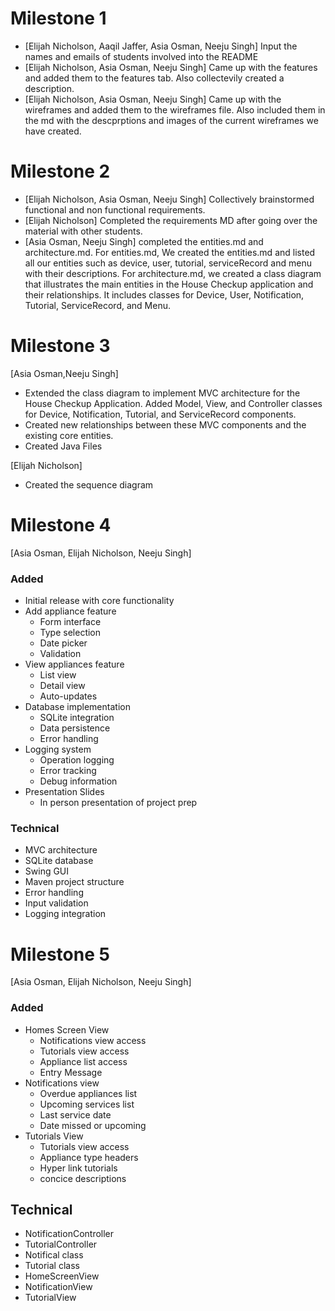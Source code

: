 # Milestone 1

- [Elijah Nicholson, Aaqil Jaffer, Asia Osman, Neeju Singh] Input the names and emails of students involved into the README
- [Elijah Nicholson, Asia Osman, Neeju Singh] Came up with the features and added them to the features tab. Also collectevily created a description. 
- [Elijah Nicholson, Asia Osman, Neeju Singh] Came up with the wireframes and added them to the wireframes file. Also included them in the md with the descprptions and images of the current wireframes we have created. 


# Milestone 2
- [Elijah Nicholson, Asia Osman, Neeju Singh] Collectively brainstormed functional and non functional requirements.
- [Elijah Nicholson] Completed the requirements MD after going over the material with other students.
- [Asia Osman, Neeju Singh] completed the entities.md and architecture.md. For entities.md, We created the entities.md and listed all our   entities such as device, user, tutorial, serviceRecord and menu with their descriptions. For architecture.md, we created a class diagram that illustrates the main entities in the House Checkup application and their relationships. It includes classes for Device, User, Notification, Tutorial, ServiceRecord, and Menu.  



# Milestone 3
[Asia Osman,Neeju Singh]
- Extended the class diagram to implement MVC architecture for the House Checkup Application. Added Model, View, and Controller classes for Device, Notification, Tutorial, and ServiceRecord components. 
- Created new relationships between these MVC components and the existing core entities.
- Created Java Files

[Elijah Nicholson]
- Created the sequence diagram


# Milestone 4
[Asia Osman, Elijah Nicholson, Neeju Singh]

### Added
- Initial release with core functionality
- Add appliance feature
    - Form interface
    - Type selection
    - Date picker
    - Validation
- View appliances feature
    - List view
    - Detail view
    - Auto-updates
- Database implementation
    - SQLite integration
    - Data persistence
    - Error handling
- Logging system
    - Operation logging
    - Error tracking
    - Debug information
- Presentation Slides
    - In person presentation of project prep

### Technical
- MVC architecture
- SQLite database
- Swing GUI
- Maven project structure
- Error handling
- Input validation
- Logging integration

# Milestone 5
[Asia Osman, Elijah Nicholson, Neeju Singh]
### Added
- Homes Screen View 
    - Notifications view access
    - Tutorials view access
    - Appliance list access
    - Entry Message
- Notifications view
    - Overdue appliances list
    - Upcoming services list
    - Last service date
    - Date missed or upcoming
- Tutorials View
    - Tutorials view access
    - Appliance type headers
    - Hyper link tutorials
    - concice descriptions
## Technical 
- NotificationController
- TutorialController
- Notifical class
- Tutorial class
- HomeScreenView
- NotificationView
- TutorialView

  
